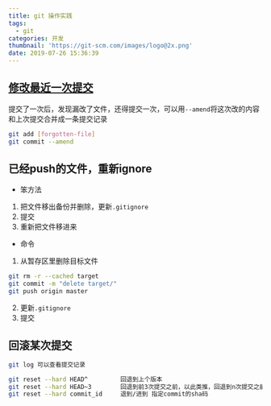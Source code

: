 ```yaml
---
title: git 操作实践
tags:
  - git
categories: 开发
thumbnail: 'https://git-scm.com/images/logo@2x.png'
date: 2019-07-26 15:36:39
---
```



## [修改最近一次提交](https://git-scm.com/book/zh/v1/Git-%E5%B7%A5%E5%85%B7-%E9%87%8D%E5%86%99%E5%8E%86%E5%8F%B2)
提交了一次后，发现漏改了文件，还得提交一次，可以用`--amend`将这次改的内容和上次提交合并成一条提交记录
```bash
git add [forgotten-file]
git commit --amend
```

## 已经push的文件，重新ignore
* 笨方法
1. 把文件移出备份并删除，更新`.gitignore`
2. 提交
3. 重新把文件移进来

* 命令
1. 从暂存区里删除目标文件
```bash
git rm -r --cached target
git commit -m "delete target/"
git push origin master
```
2. 更新`.gitignore`
3. 提交

## 回滚某次提交
```bash
git log 可以查看提交记录

git reset --hard HEAD^         回退到上个版本
git reset --hard HEAD~3        回退到前3次提交之前，以此类推，回退到n次提交之前
git reset --hard commit_id     退到/进到 指定commit的sha码
```
